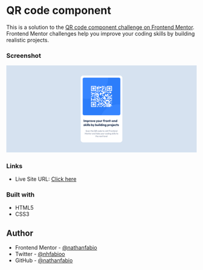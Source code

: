 # QR code component

This is a solution to the [QR code component challenge on Frontend Mentor](https://www.frontendmentor.io/challenges/qr-code-component-iux_sIO_H). Frontend Mentor challenges help you improve your coding skills by building realistic projects.


### Screenshot
<img src="screenshot-qrcode.png" alt="screenshot">

### Links

- Live Site URL: <a href="https://nathanfabio.github.io/project-qr-code-component/">Click here</a>


### Built with
- HTML5
- CSS3


## Author

- Frontend Mentor - [@nathanfabio](https://www.frontendmentor.io/profile/nathanfabio)
- Twitter - [@nhfabioo](https://www.twitter.com/nhfabioo)
- GitHub  -  [@nathanfabio](https://github.com/nathanfabio)